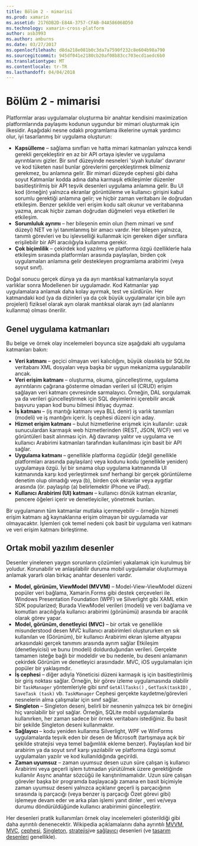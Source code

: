 ```yaml
---
title: Bölüm 2 - mimarisi
ms.prod: xamarin
ms.assetid: 2176DB2D-E84A-3757-CFAB-04A586068D50
ms.technology: xamarin-cross-platform
author: asb3993
ms.author: amburns
ms.date: 03/27/2017
ms.openlocfilehash: d8da218e081b0c3da7a7590f232c8e604b98a790
ms.sourcegitcommit: 945df041e2180cb20af08b83cc703ecd1aedc6b0
ms.translationtype: MT
ms.contentlocale: tr-TR
ms.lasthandoff: 04/04/2018
---
```

# <a name="part-2---architecture"></a>Bölüm 2 - mimarisi

Platformlar arası uygulamalar oluşturma bir anahtar kendisini maximization platformlarında paylaşımı kodunun uygundur bir mimari oluşturmak için ilkesidir. Aşağıdaki nesne odaklı programlama ilkelerine uymak yardımcı olur, iyi tasarlanmış bir uygulama oluşturun:

-   **Kapsülleme** – sağlama sınıfları ve hatta mimari katmanları yalnızca kendi gerekli gerçekleştirir en az bir API ortaya işlevler ve uygulama ayrıntılarını gizler. Bir sınıf düzeyinde nesneleri 'siyah kutular' davranır ve kod tüketen nasıl bunlar görevlerini gerçekleştirmek bilmeniz gerekmez, bu anlamına gelir. Bir mimari düzeyde cephesi gibi daha soyut Katmanlar kodda adına daha karmaşık etkileşimler düzenler basitleştirilmiş bir API teşvik desenleri uygulama anlamına gelir. Bu UI kod (örneğin) yalnızca ekranlar görüntüleme ve kullanıcı girişini kabul sorumlu gerektiği anlamına gelir; ve hiçbir zaman veritabanı ile doğrudan etkileşim. Benzer şekilde veri erişim kodu salt okunur ve veritabanına yazma, ancak hiçbir zaman doğrudan düğmeleri veya etiketleri ile etkileşim.
-   **Sorumluluk ayrımı** – her bileşenin emin olun (hem mimari ve sınıf düzeyi) NET ve iyi tanımlanmış bir amacı vardır. Her bileşen yalnızca, tanımlı görevleri ve bu işlevselliği kullanmak için gereken diğer sınıflara erişilebilir bir API aracılığıyla kullanıma gerekir.
-   **Çok biçimlilik** – çekirdek kod yazılmış ve platforma özgü özelliklerle hala etkileşim sırasında platformları arasında paylaşılan, birden çok uygulamaları anlamına gelir destekleyen programlama arabirimi (veya soyut sınıf).


Doğal sonucu gerçek dünya ya da ayrı mantıksal katmanlarıyla soyut varlıklar sonra Modellenen bir uygulamadır. Kod Katmanlar yap uygulamalara anlamak daha kolay ayırmak, test ve sürdürün. Her katmandaki kod (ya da dizinleri ya da çok büyük uygulamalar için bile ayrı projeleri) fiziksel olarak ayrı olarak mantıksal olarak ayrı (ad alanlarını kullanma) olması önerilir.

 <a name="Typical_Application_Layers" />


## <a name="typical-application-layers"></a>Genel uygulama katmanları

Bu belge ve örnek olay incelemeleri boyunca size aşağıdaki altı uygulama katmanları bakın:

-   **Veri katmanı** – geçici olmayan veri kalıcılığını, büyük olasılıkla bir SQLite veritabanı XML dosyaları veya başka bir uygun mekanizma uygulanabilir ancak.
-   **Veri erişim katmanı** – oluşturma, okuma, güncelleştirme, uygulama ayrıntılarını çağırana gösterme olmadan verileri sil (CRUD) erişim sağlayan veri katmanı çevresinde sarmalayıcı. Örneğin, DAL sorgulamak ya da verileri güncelleştirmek için SQL deyimlerini içerebilir ancak başvuru yapan kod bunu bilmesi ihtiyaç duymaz.
-   **İş katmanı** – (iş mantığı katmanı veya BLL denir) iş varlık tanımları (modeli) ve iş mantığını içerir. İş cephesi düzeni için aday.
-   **Hizmet erişim katmanı** – bulut hizmetlerine erişmek için kullanılır: uzak sunuculardan karmaşık web hizmetlerinden (REST, JSON, WCF) veri ve görüntüleri basit alınması için. Ağ davranışı yalıtır ve uygulama ve kullanıcı Arabirimi katmanları tarafından kullanılması için basit bir API sağlar.
-   **Uygulama katmanı** – genellikle platforma özgüdür (değil genellikle platformları arasında paylaşılan) veya kodunu kodu (genellikle yeniden) uygulamaya özgü. İyi bir sınama olup uygulama katmanında UI katmanında karşı kod yerleştirmek sınıf herhangi bir gerçek görüntüleme denetim olup olmadığı veya (b), birden çok ekranlar veya aygıtlar arasında (ör. paylaşılıp (a) belirlemektir iPhone ve iPad).
-   **Kullanıcı Arabirimi (UI) katmanı** – kullanıcı dönük katman ekranlar, pencere öğeleri içerir ve denetleyiciler, yönetmek bunları.


Bir uygulamanın tüm katmanlar mutlaka içermeyebilir – örneğin hizmeti erişim katmanı ağ kaynaklarına erişim olmayan bir uygulamada var olmayacaktır. İşlemleri çok temel nedeni çok basit bir uygulama veri katmanı ve veri erişim katmanı birleştirme.

 <a name="Common_Mobile_Software_Patterns" />


## <a name="common-mobile-software-patterns"></a>Ortak mobil yazılım desenler

Desenler yinelenen yaygın sorunların çözümleri yakalamak için kurulmuş bir yoludur. Korunabilir ve anlaşılabilir duruma mobil uygulamalar oluşturmaya anlamak yararlı olan birkaç anahtar desenleri vardır.

-   **Model, görünüm, ViewModel (MVVM)** – Model-View-ViewModel düzeni popüler veri bağlama, Xamarin.Forms gibi destek çerçeveleri ile. Windows Presentation Foundation (WPF) ve Silverlight gibi XAML etkin SDK popularized; Burada ViewModel verileri (modeli) ve veri bağlama ve komutları aracılığıyla kullanıcı arabirimi (görünümü) arasında bir aracılık olarak görev yapar.
-   **Model, görünüm, denetleyici (MVC)** – bir ortak ve genellikle misunderstood desen MVC kullanıcı arabirimleri oluştururken en sık kullanılan ve (Görünüm), bir kullanıcı Arabirimi ekran işleme altyapısı arkasındaki gerçek tanımını arasında ayrım sağlar Etkileşim (denetleyicisi) ve bunu (modeli) doldurduğundan verileri. Gerçekte tamamen isteğe bağlı bir modeldir ve bu nedenle, bu deseni anlamanın çekirdek Görünüm ve denetleyici arasındadır. MVC, iOS uygulamaları için popüler bir yaklaşımdır.
-   **İş cephesi** – diğer adıyla Yöneticisi düzeni karmaşık iş için basitleştirilmiş bir giriş noktası sağlar. Örneğin, bir görev izleme uygulamasında olabilir bir `TaskManager` yöntemleriyle gibi sınıf `GetAllTasks()` , `GetTask(taskID)` , `SaveTask (task)` vb. `TaskManager` Cephesi gerçekte kaydetme/görevleri nesnelerin alma çalışmalar için sınıf sağlar.
-   **Singleton** – Singleton deseni, belirli bir nesnenin yalnızca tek bir örneğini hiç varolabilir bir yol sağlar. Örneğin, SQLite mobil uygulamalarda kullanırken, her zaman sadece bir örnek veritabanı istediğiniz. Bu basit bir şekilde Singleton deseni kullanmaktır.
-   **Sağlayıcı** – kodu yeniden kullanma Silverlight, WPF ve WinForms uygulamalarda teşvik eden bir desen de Microsoft (tartışmaya açık bir şekilde stratejisi veya temel bağımlılık ekleme benzer). Paylaşılan kod bir arabirim ya da soyut sınıf karşı yazılabilir ve platforma özgü somut uygulamaları yazılır ve kod kullanıldığında geçirildi.
-   **Zaman uyumsuz** – zaman uyumsuz desen uzun süre çalışan iş kullanıcı Arabirimi veya geçerli işlem tutmadan yürütülmek üzere gerektiğinde kullanılır Async anahtar sözcüğü ile karıştırılmamalıdır. Uzun süre çalışan görevler başka bir programda başlayacağı zamana en basit biçimiyle zaman uyumsuz deseni yalnızca açıklanır geçerli iş parçacığının sırasında iş parçacığı (veya benzer iş parçacığı Özet görevi gibi) işlemeye devam eder ve arka plan işlemi yanıt dinler , veri ve/veya durumu döndürüldüğünde kullanıcı arabirimini güncelleştirir.


Her desenleri pratik kullanımları örnek olay incelemeleri gösterildiği gibi daha ayrıntılı denenecektir. Wikipedia açıklamalarını daha ayrıntılı [MVVM](https://en.wikipedia.org/wiki/Model–view–viewmodel), [MVC](https://en.wikipedia.org/wiki/Model–view–controller), [cephesi](http://en.wikipedia.org/wiki/Facade_pattern), [Singleton](http://en.wikipedia.org/wiki/Singleton_pattern), [stratejisi](http://en.wikipedia.org/wiki/Strategy_pattern)ve [sağlayıcı](http://en.wikipedia.org/wiki/Provider_model) desenleri (ve [tasarım desenleri](http://en.wikipedia.org/wiki/Design_Patterns) genellikle).
